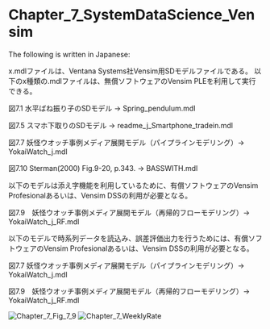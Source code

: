 # Chapter_7_SystemDataScience_Vensim

The following is written in Japanese:

x.mdlファイルは、Ventana Systems社Vensim用SDモデルファイルである。
以下のx種類の.mdlファイルは、無償ソフトウェアのVensim PLEを利用して実行できる。

図7.1 水平ばね振り子のSDモデル -> Spring_pendulum.mdl

図7.5 スマホ下取りのSDモデル -> readme_j_Smartphone_tradein.mdl

図7.7 妖怪ウオッチ事例メディア展開モデル（パイプラインモデリング）-> YokaiWatch_j.mdl

図7.10 Sterman(2000) Fig.9-20, p.343. -> BASSWITH.mdl

以下のモデルは添え字機能を利用しているために、有償ソフトウェアのVensim Profesionalあるいは、Vensim DSSの利用が必要となる。

図7.9　妖怪ウオッチ事例メディア展開モデル（再帰的フローモデリング）-> YokaiWatch_j_RF.mdl

以下のモデルで時系列データを読込み、誤差評価出力を行うためには、有償ソフトウェアのVensim Profesionalあるいは、Vensim DSSの利用が必要となる。

図7.7 妖怪ウオッチ事例メディア展開モデル（パイプラインモデリング）-> YokaiWatch_j.mdl

図7.9　妖怪ウオッチ事例メディア展開モデル（再帰的フローモデリング）-> YokaiWatch_j_RF.mdl

![Chapter_7_Fig_7_9](https://github.com/user-attachments/assets/e3b27196-3efa-4ea3-9b40-81d504a11381)
![Chapter_7_WeeklyRate](https://github.com/user-attachments/assets/525b8cf1-5018-40e6-bf64-ec6dbda75c6f)


